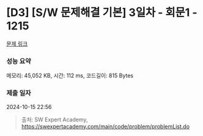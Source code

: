 # [D3] [S/W 문제해결 기본] 3일차 - 회문1 - 1215 

[문제 링크](https://swexpertacademy.com/main/code/problem/problemDetail.do?contestProbId=AV14QpAaAAwCFAYi) 

### 성능 요약

메모리: 45,052 KB, 시간: 112 ms, 코드길이: 815 Bytes

### 제출 일자

2024-10-15 22:56



> 출처: SW Expert Academy, https://swexpertacademy.com/main/code/problem/problemList.do